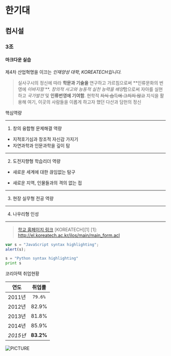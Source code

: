 # 한기대
## 컴시설
### 3조
#### 마크다운 실습


제4차 산업혁명을 이끄는 _인재양성 대학_, *KOREATECH입니다.*
> 실사구시의 정신에 따라 __학문과 기술을__ 연구하고 가르침으로써 **인류문화의 번영에 *이바지함* **.
> *창의적 사고와 능동적 실천 능력을 배양*함으로써 자아를 실현하고 *국가발전* 및 **인류번영에 기여함**.
> 현학적 ~~지식 습득에 그치지 않고~~ 지식을 활용해 여기, 이곳의 사람들을 이롭게 하고자 했던 다산과 담헌의 정신

핵심역량
_______________________________________
1. 창의 융합형 문제해결 역량
* 지적호기심과 창조적 자신감 가지기
* 자연과학과 인문과학을 깊이 탐
***************************************
2. 도전지향형 학습리더 역량
- 새로운 세계에 대한 끊임없는 탐구
+ 새로운 지역, 인물들과의 격의 없는 접
_______________________________________

3. 현장 실무형 전공 역량
_______________________________________
4. 나우리형 인성
_______________________________________
> [학교 홈페이지 링크](http://www.koreatech.ac.kr/kor.do)
[KOREATECH][1]
[1]: http://el.koreatech.ac.kr/ilos/main/main_form.acl

```javascript
var s = "JavaScript syntax highlighting";
alert(s);
```

```python
s = "Python syntax highlighting"
print s
```


코리아텍 취업현황

|연도|취업률|
|------|:----:|
|2011년 |`79.6%`|
|2012년 |82.9%|
|2013년 |81.8%|
|2014년 |85.9%|
|*2015년*|**83.2%**|

![PICTURE](http://happybean.phinf.naver.net/20170418_289/roadbell_14925073331384kzQN_PNG/KJM_THE_ART_OF_RAP_IN_KOREA.png)



